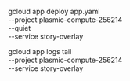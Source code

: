 gcloud app deploy app.yaml \
	--project plasmic-compute-256214 \
	--quiet \
	--service story-overlay

gcloud app logs tail \
	--project plasmic-compute-256214 \
	--service story-overlay
